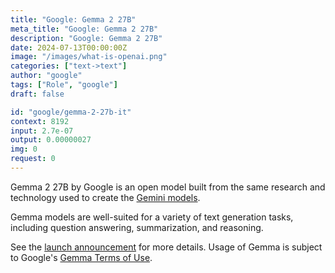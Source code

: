 ```yaml
---
title: "Google: Gemma 2 27B"
meta_title: "Google: Gemma 2 27B"
description: "Google: Gemma 2 27B"
date: 2024-07-13T00:00:00Z
image: "/images/what-is-openai.png"
categories: ["text->text"]
author: "google"
tags: ["Role", "google"]
draft: false

id: "google/gemma-2-27b-it"
context: 8192
input: 2.7e-07
output: 0.00000027
img: 0
request: 0
---
```


Gemma 2 27B by Google is an open model built from the same research and technology used to create the [Gemini models](/models?q=gemini).

Gemma models are well-suited for a variety of text generation tasks, including question answering, summarization, and reasoning.

See the [launch announcement](https://blog.google/technology/developers/google-gemma-2/) for more details. Usage of Gemma is subject to Google's [Gemma Terms of Use](https://ai.google.dev/gemma/terms).

